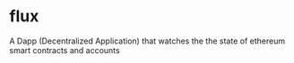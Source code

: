 # flux
A Dapp (Decentralized Application) that watches the the state of ethereum smart contracts and accounts
